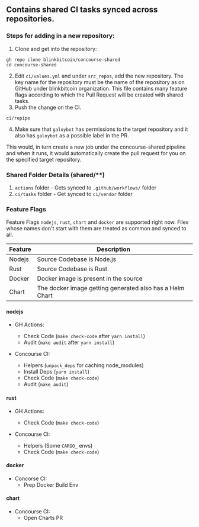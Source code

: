 ## Contains shared CI tasks synced across repositories.

### Steps for adding in a new repository:

1. Clone and get into the repository:

```
gh repo clone blinkbitcoin/concourse-shared
cd concourse-shared
```

2. Edit `ci/values.yml` and under `src_repos`, add the new repository. The key name for the repository must be the name of the repository as on GitHub under blinkbitcoin organization.
   This file contains many feature flags according to which the Pull Request will be created with shared tasks.
3. Push the change on the CI.

```
ci/repipe
```

4. Make sure that `galoybot` has permissions to the target repository and it also has `galoybot` as a possible label in the PR.

This would, in turn create a new job under the concourse-shared pipeline and when it runs, it would automatically create the pull request for you on the specified target repository.

### Shared Folder Details (shared/\*\*)

1. `actions` folder - Gets synced to `.github/workflows/` folder
2. `ci/tasks` folder - Get synced to `ci/vendor` folder

### Feature Flags

Feature Flags `nodejs`, `rust`, `chart` and `docker` are supported right now.
Files whose names don't start with them are treated as common and synced to all.

| Feature | Description                                              |
| ------- | -------------------------------------------------------- |
| Nodejs  | Source Codebase is Node.js                               |
| Rust    | Source Codebase is Rust                                  |
| Docker  | Docker image is present in the source                    |
| Chart   | The docker image getting generated also has a Helm Chart |

#### nodejs

- GH Actions:
  - Check Code (`make check-code` after `yarn install`)
  - Audit (`make audit` after `yarn install`)

- Concourse CI:
  - Helpers (`unpack_deps` for caching node_modules)
  - Install Deps (`yarn install`)
  - Check Code (`make check-code`)
  - Audit (`make audit`)

#### rust

- GH Actions:
  - Check Code (`make check-code`)

- Concourse CI:
  - Helpers (Some `CARGO_` envs)
  - Check Code (`make check-code`)

#### docker

- Concorse CI:
  - Prep Docker Build Env

#### chart

- Concourse CI:
  - Open Charts PR
